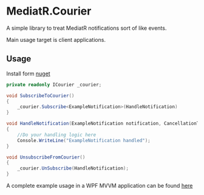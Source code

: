 # MediatR.Courier

A simple library to treat MediatR notifications sort of like events.

Main usage target is client applications.

## Usage

Install form [nuget]()

```c#
private readonly ICourier _courier;

void SubscribeToCourier()
{
    _courier.Subscribe<ExampleNotification>(HandleNotification)
}

void HandleNotification(ExampleNotification notification, CancellationToken cancellationToken)
{
    //Do your handling logic here
    Console.WriteLine("ExampleNotification handled");
}

void UnsubscribeFromCourier()
{
    _courier.UnSubscribe(HandleNotification);
}
```

A complete example usage in a WPF MVVM application can be found [here](../blob/master/MediatR.Courier.Examples.Wpf.Core)